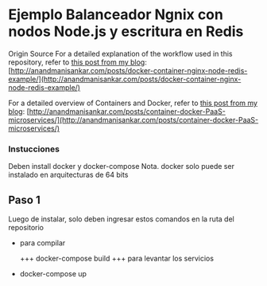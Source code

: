 # Ejemplo Balanceador Ngnix con nodos Node.js y escritura en Redis



Origin Source
For a detailed explanation of the workflow used in this repository, refer to [this post from my blog](http://anandmanisankar.com/posts/docker-container-nginx-node-redis-example/):
[http://anandmanisankar.com/posts/docker-container-nginx-node-redis-example/](http://anandmanisankar.com/posts/docker-container-nginx-node-redis-example/)

For a detailed overview of Containers and Docker, refer to [this post from my blog](http://anandmanisankar.com/posts/container-docker-PaaS-microservices/):
[http://anandmanisankar.com/posts/container-docker-PaaS-microservices/](http://anandmanisankar.com/posts/container-docker-PaaS-microservices/)


### Instucciones
Deben install docker y docker-compose
Nota. docker solo puede ser instalado en arquitecturas de 64 bits

## Paso 1
Luego de instalar, solo deben ingresar estos comandos en la ruta del repositorio

- para compilar


    +++
    docker-compose build
    +++
para levantar los servicios

- docker-compose up
